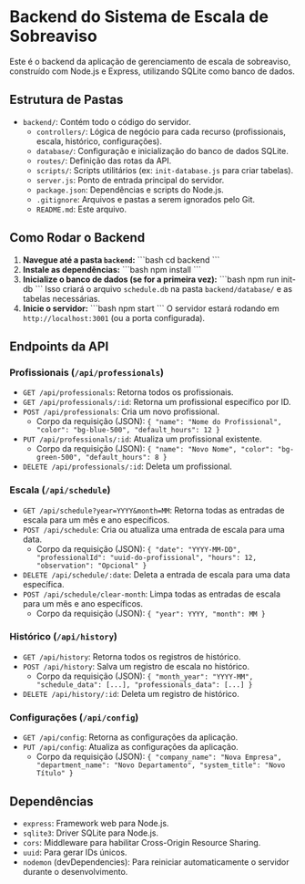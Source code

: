 # Backend do Sistema de Escala de Sobreaviso

Este é o backend da aplicação de gerenciamento de escala de sobreaviso, construído com Node.js e Express, utilizando SQLite como banco de dados.

## Estrutura de Pastas

- `backend/`: Contém todo o código do servidor.
  - `controllers/`: Lógica de negócio para cada recurso (profissionais, escala, histórico, configurações).
  - `database/`: Configuração e inicialização do banco de dados SQLite.
  - `routes/`: Definição das rotas da API.
  - `scripts/`: Scripts utilitários (ex: `init-database.js` para criar tabelas).
  - `server.js`: Ponto de entrada principal do servidor.
  - `package.json`: Dependências e scripts do Node.js.
  - `.gitignore`: Arquivos e pastas a serem ignorados pelo Git.
  - `README.md`: Este arquivo.

## Como Rodar o Backend

1.  **Navegue até a pasta `backend`:**
    \`\`\`bash
    cd backend
    \`\`\`
2.  **Instale as dependências:**
    \`\`\`bash
    npm install
    \`\`\`
3.  **Inicialize o banco de dados (se for a primeira vez):**
    \`\`\`bash
    npm run init-db
    \`\`\`
    Isso criará o arquivo `schedule.db` na pasta `backend/database/` e as tabelas necessárias.
4.  **Inicie o servidor:**
    \`\`\`bash
    npm start
    \`\`\`
    O servidor estará rodando em `http://localhost:3001` (ou a porta configurada).

## Endpoints da API

### Profissionais (`/api/professionals`)

-   `GET /api/professionals`: Retorna todos os profissionais.
-   `GET /api/professionals/:id`: Retorna um profissional específico por ID.
-   `POST /api/professionals`: Cria um novo profissional.
    -   Corpo da requisição (JSON): `{ "name": "Nome do Profissional", "color": "bg-blue-500", "default_hours": 12 }`
-   `PUT /api/professionals/:id`: Atualiza um profissional existente.
    -   Corpo da requisição (JSON): `{ "name": "Novo Nome", "color": "bg-green-500", "default_hours": 8 }`
-   `DELETE /api/professionals/:id`: Deleta um profissional.

### Escala (`/api/schedule`)

-   `GET /api/schedule?year=YYYY&month=MM`: Retorna todas as entradas de escala para um mês e ano específicos.
-   `POST /api/schedule`: Cria ou atualiza uma entrada de escala para uma data.
    -   Corpo da requisição (JSON): `{ "date": "YYYY-MM-DD", "professionalId": "uuid-do-profissional", "hours": 12, "observation": "Opcional" }`
-   `DELETE /api/schedule/:date`: Deleta a entrada de escala para uma data específica.
-   `POST /api/schedule/clear-month`: Limpa todas as entradas de escala para um mês e ano específicos.
    -   Corpo da requisição (JSON): `{ "year": YYYY, "month": MM }`

### Histórico (`/api/history`)

-   `GET /api/history`: Retorna todos os registros de histórico.
-   `POST /api/history`: Salva um registro de escala no histórico.
    -   Corpo da requisição (JSON): `{ "month_year": "YYYY-MM", "schedule_data": [...], "professionals_data": [...] }`
-   `DELETE /api/history/:id`: Deleta um registro de histórico.

### Configurações (`/api/config`)

-   `GET /api/config`: Retorna as configurações da aplicação.
-   `PUT /api/config`: Atualiza as configurações da aplicação.
    -   Corpo da requisição (JSON): `{ "company_name": "Nova Empresa", "department_name": "Novo Departamento", "system_title": "Novo Título" }`

## Dependências

-   `express`: Framework web para Node.js.
-   `sqlite3`: Driver SQLite para Node.js.
-   `cors`: Middleware para habilitar Cross-Origin Resource Sharing.
-   `uuid`: Para gerar IDs únicos.
-   `nodemon` (devDependencies): Para reiniciar automaticamente o servidor durante o desenvolvimento.
